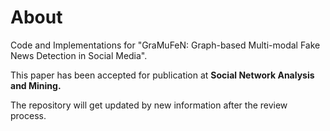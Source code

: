 # About

Code and Implementations for "GraMuFeN: Graph-based Multi-modal Fake News Detection in Social Media".

This paper has been accepted for publication at **Social Network Analysis and Mining.**


The repository will get updated by new information after the review process.

